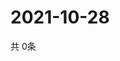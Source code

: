 # 2021-10-28
  共 0条

  <!-- BEGIN -->
  <!-- 最后更新时间Thu Oct 28 2021 10:03:49 GMT+0000 (Coordinated Universal Time) -->
  
  <!-- END -->
  
  